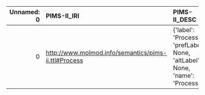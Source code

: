 |   Unnamed: 0 | PIMS-II_IRI                                          | PIMS-II_DESC                                                                 | RXNO_IRI                                   | RXNO_DESC                                    |
|-------------:|:-----------------------------------------------------|:-----------------------------------------------------------------------------|:-------------------------------------------|:---------------------------------------------|
|            0 | http://www.molmod.info/semantics/pims-ii.ttl#Process | {'label': 'Process', 'prefLabel': None, 'altLabel': None, 'name': 'Process'} | http://purl.obolibrary.org/obo/BFO_0000015 | {'label': 'Process', 'prefLabel': 'Process'} |